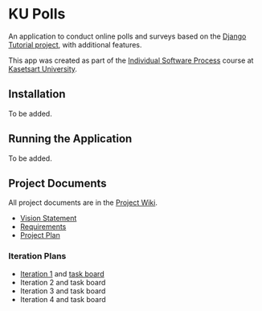 # KU Polls
An application to conduct online polls and surveys based
on the [Django Tutorial project](TODO-write-URL-of-the-django-tutorial-here), with
additional features.

This app was created as part of the [Individual Software Process](
https://cpske.github.io/ISP) course at [Kasetsart University](https://www.ku.ac.th).

## Installation

To be added.

## Running the Application

To be added.

## Project Documents

All project documents are in the [Project Wiki](../../wiki/Home).

- [Vision Statement](../../wiki/Vision%20Statement)
- [Requirements](../../wiki/Requirements)
- [Project Plan](../../wiki/Project%20Plan)

### Iteration Plans
- [Iteration 1](../..wiki/Iteration%201%20Plan) and [task board](https://github.com/users/BioB3/projects/2/views/2)
- Iteration 2 and task board
- Iteration 3 and task board
- Iteration 4 and task board
